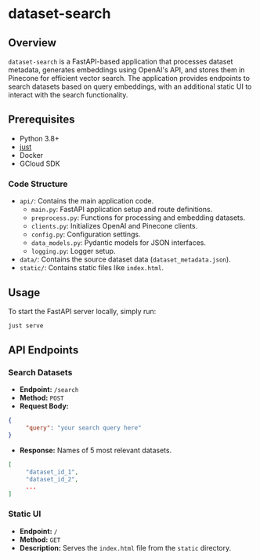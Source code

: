 # dataset-search

## Overview

`dataset-search` is a FastAPI-based application that processes dataset metadata, generates embeddings using OpenAI's API, and stores them in Pinecone for efficient vector search. The application provides endpoints to search datasets based on query embeddings, with an additional static UI to interact with the search functionality.

## Prerequisites

- Python 3.8+
- [just](https://just.systems/)
- Docker
- GCloud SDK

### Code Structure

- `api/`: Contains the main application code.
  - `main.py`: FastAPI application setup and route definitions.
  - `preprocess.py`: Functions for processing and embedding datasets.
  - `clients.py`: Initializes OpenAI and Pinecone clients.
  - `config.py`: Configuration settings.
  - `data_models.py`: Pydantic models for JSON interfaces.
  - `logging.py`: Logger setup.
- `data/`: Contains the source dataset data (`dataset_metadata.json`).
- `static/`: Contains static files like `index.html`.

## Usage

To start the FastAPI server locally, simply run:

```sh
just serve
```

## API Endpoints

### Search Datasets

- **Endpoint:** `/search`
- **Method:** `POST`
- **Request Body:**

```json
{
     "query": "your search query here"
}
```

- **Response:** Names of 5 most relevant datasets.

```json
[
     "dataset_id_1",
     "dataset_id_2",
     ...
]
```

### Static UI

- **Endpoint:** `/`
- **Method:** `GET`
- **Description:** Serves the `index.html` file from the `static` directory.